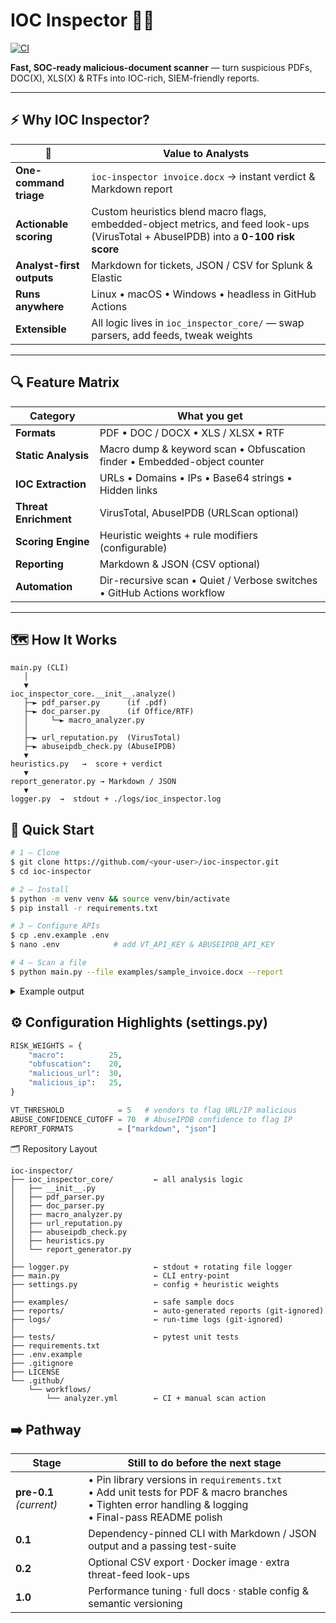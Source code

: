 # IOC Inspector 🕵️‍♂️
[![CI](https://github.com/PKHarsimran/IOC-Inspector/actions/workflows/ci.yml/badge.svg?branch=main)](https://github.com/PKHarsimran/IOC-Inspector/actions/workflows/ci.yml)

**Fast, SOC-ready malicious-document scanner** — turn suspicious PDFs, DOC(X), XLS(X) & RTFs into IOC-rich, SIEM-friendly reports.


---

## ⚡ Why IOC Inspector?

| 🔑  | Value to Analysts |
|-----|------------------|
| **One-command triage** | `ioc-inspector invoice.docx` → instant verdict & Markdown report |
| **Actionable scoring** | Custom heuristics blend macro flags, embedded-object metrics, and feed look-ups (VirusTotal + AbuseIPDB) into a **0-100 risk score** |
| **Analyst-first outputs** | Markdown for tickets, JSON / CSV for Splunk & Elastic |
| **Runs anywhere** | Linux • macOS • Windows • headless in GitHub Actions |
| **Extensible** | All logic lives in `ioc_inspector_core/` — swap parsers, add feeds, tweak weights |

---

## 🔍 Feature Matrix

| Category            | What you get                                                                    |
|---------------------|---------------------------------------------------------------------------------|
| **Formats**         | PDF • DOC / DOCX • XLS / XLSX • RTF                                             |
| **Static Analysis** | Macro dump & keyword scan • Obfuscation finder • Embedded-object counter        |
| **IOC Extraction**  | URLs • Domains • IPs • Base64 strings • Hidden links                            |
| **Threat Enrichment** | VirusTotal, AbuseIPDB (URLScan optional)                                      |
| **Scoring Engine**  | Heuristic weights + rule modifiers (configurable)                               |
| **Reporting**       | Markdown & JSON (CSV optional)                                                  |
| **Automation**      | Dir-recursive scan • Quiet / Verbose switches • GitHub Actions workflow         |

---

## 🗺️  How It Works

```text
main.py (CLI)
   │
   ▼
ioc_inspector_core.__init__.analyze()
   ├─► pdf_parser.py      (if .pdf)
   ├─► doc_parser.py      (if Office/RTF)
   │     └─► macro_analyzer.py
   │
   ├─► url_reputation.py  (VirusTotal)
   ├─► abuseipdb_check.py (AbuseIPDB)
   ▼
heuristics.py   →  score + verdict
   ▼
report_generator.py → Markdown / JSON
   ▼
logger.py  →  stdout + ./logs/ioc_inspector.log
```

## 🚀 Quick Start
```bash
# 1 – Clone
$ git clone https://github.com/<your-user>/ioc-inspector.git
$ cd ioc-inspector

# 2 – Install
$ python -m venv venv && source venv/bin/activate
$ pip install -r requirements.txt

# 3 – Configure APIs
$ cp .env.example .env
$ nano .env            # add VT_API_KEY & ABUSEIPDB_API_KEY

# 4 – Scan a file
$ python main.py --file examples/sample_invoice.docx --report
```

<details> <summary>Example output</summary>
examples/sample_invoice.docx: score=45 verdict=suspicious
See reports/sample_invoice_report.md for full IOC tables.
</details>

## ⚙️ Configuration Highlights (settings.py)
```python
RISK_WEIGHTS = {
    "macro":          25,
    "obfuscation":    20,
    "malicious_url":  30,
    "malicious_ip":   25,
}

VT_THRESHOLD            = 5   # vendors to flag URL/IP malicious
ABUSE_CONFIDENCE_CUTOFF = 70  # AbuseIPDB confidence to flag IP
REPORT_FORMATS          = ["markdown", "json"]
```

🗂️ Repository Layout
```text
ioc-inspector/
├── ioc_inspector_core/         ← all analysis logic
│   ├── __init__.py
│   ├── pdf_parser.py
│   ├── doc_parser.py
│   ├── macro_analyzer.py
│   ├── url_reputation.py
│   ├── abuseipdb_check.py
│   ├── heuristics.py
│   └── report_generator.py
│
├── logger.py                   ← stdout + rotating file logger
├── main.py                     ← CLI entry-point
├── settings.py                 ← config + heuristic weights
│
├── examples/                   ← safe sample docs
├── reports/                    ← auto-generated reports (git-ignored)
├── logs/                       ← run-time logs (git-ignored)
│
├── tests/                      ← pytest unit tests
├── requirements.txt
├── .env.example
├── .gitignore
├── LICENSE
└── .github/
    └── workflows/
        └── analyzer.yml        ← CI + manual scan action
```

## ➡️ Pathway

| Stage        | Still to do before the next stage |
|--------------|-----------------------------------|
| **pre-0.1** *(current)* | • Pin library versions in `requirements.txt`<br>• Add unit tests for PDF & macro branches<br>• Tighten error handling & logging<br>• Final-pass README polish |
| **0.1**      | Dependency-pinned CLI with Markdown / JSON output and a passing test-suite |
| **0.2**      | Optional CSV export · Docker image · extra threat-feed look-ups |
| **1.0**      | Performance tuning · full docs · stable config & semantic versioning |
